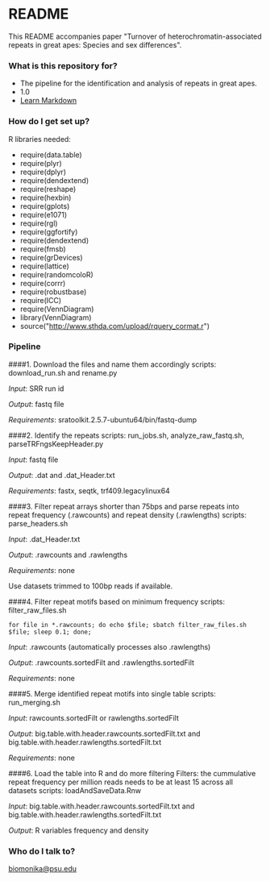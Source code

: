 # README #

This README accompanies paper "Turnover of heterochromatin-associated repeats in great apes: Species and sex differences".

### What is this repository for? ###

* The pipeline for the identification and analysis of repeats in great apes.
* 1.0
* [Learn Markdown](https://bitbucket.org/tutorials/markdowndemo)

### How do I get set up? ###

R libraries needed:

* require(data.table)
* require(plyr)
* require(dplyr)
* require(dendextend)
* require(reshape)
* require(hexbin)
* require(gplots)
* require(e1071)
* require(rgl)
* require(ggfortify)
* require(dendextend)
* require(fmsb)
* require(grDevices)
* require(lattice)
* require(randomcoloR)
* require(corrr)
* require(robustbase)
* require(ICC)
* require(VennDiagram)
* library(VennDiagram)
* source("http://www.sthda.com/upload/rquery_cormat.r")

### Pipeline ###

####1. Download the files and name them accordingly
	scripts: download_run.sh and rename.py
	
*Input*: SRR run id

*Output*: fastq file

*Requirements*: sratoolkit.2.5.7-ubuntu64/bin/fastq-dump

####2. Identify the repeats 
	scripts:  run_jobs.sh, analyze_raw_fastq.sh, parseTRFngsKeepHeader.py
	
*Input*: fastq file

*Output*: .dat and .dat_Header.txt

*Requirements*: fastx, seqtk, trf409.legacylinux64 

####3. Filter repeat arrays shorter than 75bps and parse repeats into repeat frequency (.rawcounts) and repeat density (.rawlengths)
	scripts: parse_headers.sh
	
*Input*: .dat_Header.txt

*Output*: .rawcounts and .rawlengths

*Requirements*: none

Use datasets trimmed to 100bp reads if available.

####4. Filter repeat motifs based on minimum frequency
	scripts: filter_raw_files.sh
	
	for file in *.rawcounts; do echo $file; sbatch filter_raw_files.sh $file; sleep 0.1; done;
	
*Input*: .rawcounts (automatically processes also .rawlengths)

*Output*: .rawcounts.sortedFilt and .rawlengths.sortedFilt

*Requirements*: none

####5. Merge identified repeat motifs into single table
	scripts: run_merging.sh
	
*Input*: rawcounts.sortedFilt or rawlengths.sortedFilt

*Output*: big.table.with.header.rawcounts.sortedFilt.txt and big.table.with.header.rawlengths.sortedFilt.txt

*Requirements*: none

####6. Load the table into R and do more filtering
Filters: the cummulative repeat frequency per million reads needs to be at least 15 across all datasets
	scripts: loadAndSaveData.Rnw
	
*Input*: big.table.with.header.rawcounts.sortedFilt.txt and big.table.with.header.rawlengths.sortedFilt.txt

*Output*: R variables frequency and density


### Who do I talk to? ###

biomonika@psu.edu